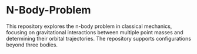 # N-Body-Problem
This repository explores the n-body problem in classical mechanics, focusing on gravitational interactions between multiple point masses and determining their orbital trajectories. The repository supports configurations beyond three bodies.
